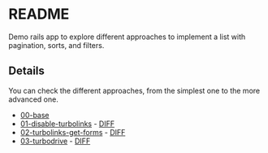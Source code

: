 # README

Demo rails app to explore different approaches to implement a list with pagination, sorts, and filters.

## Details

You can check the different approaches, from the simplest one to the more advanced one.

- [00-base](https://github.com/ceritium/rails-demo-list/tree/00-base)
- [01-disable-turbolinks](https://github.com/ceritium/rails-demo-list/tree/01-disable-turbolinks) - [DIFF](https://github.com/ceritium/rails-demo-list/compare/00-base...01-disable-turbolinks?expand=1)
- [02-turbolinks-get-forms](https://github.com/ceritium/rails-demo-list/tree/02-turbolinks-get-forms) - [DIFF](https://github.com/ceritium/rails-demo-list/compare/01-disable-turbolinks...02-turbolinks-get-forms?expand=1)
- [03-turbodrive](https://github.com/ceritium/rails-demo-list/tree/03-turbodrive) - [DIFF](https://github.com/ceritium/rails-demo-list/compare/02-turbolinks-get-forms...03-turbodrive?expand=1)
